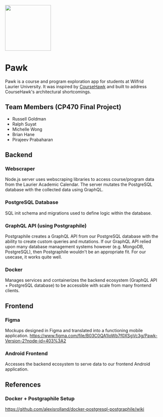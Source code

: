 <img src="https://user-images.githubusercontent.com/15056496/71398406-efd9fa80-25e5-11ea-8beb-c9f2f8f62a0e.png" width="150" />

# Pawk
Pawk is a course and program exploration app for students at Wilfrid Laurier University. It was inspired by [CourseHawk](https://github.com/russellgoldman/CourseHawk) and built to address CourseHawk's architectural shortcomings.

## Team Members (CP470 Final Project)
- Russell Goldman
- Ralph Suyat
- Michelle Wong
- Brian Hane
- Pirajeev Prabaharan

## Backend
### Webscraper
Node.js server uses webscraping libraries to access course/program data from
the Laurier Academic Calendar. The server mutates the PostgreSQL database with
the collected data using GraphQL.

### PostgreSQL Database
SQL init schema and migrations used to define logic within the database.

### GraphQL API (using Postgraphile)
Postgraphile creates a GraphQL API from our PostgreSQL database with the ability to create custom queries and mutations. If our GraphQL API relied upon many database management systems however (e.g. MongoDB, PostgreSQL), then Postgraphile wouldn't be an appropriate fit. For our usecase, it works quite well.

### Docker
Manages services and containerizes the backend ecosystem (GraphQL API + PostgreSQL database) to be accessible with
scale from many frontend clients.

## Frontend
### Figma
Mockups designed in Figma and translated into a functioning mobile application.
https://www.figma.com/file/B03C0QA1loWb7f0XSgVc3g/Pawk-Version-2?node-id=403%3A2

### Android Frontend
Accesses the backend ecosystem to serve data to our frontend Android application.

## References
### Docker + Postgraphile Setup
https://github.com/alexisrolland/docker-postgresql-postgraphile/wiki
